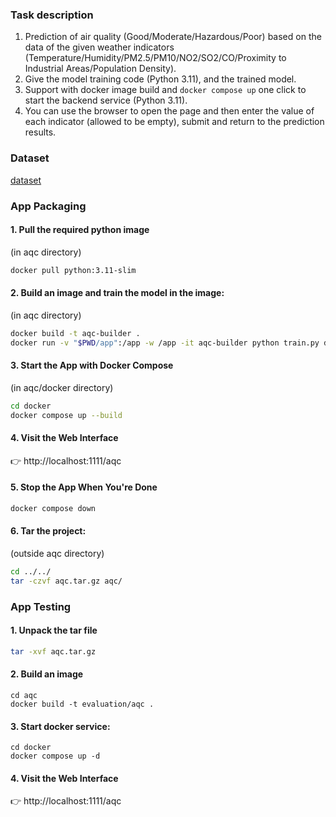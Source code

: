 ### Task description

1. Prediction of air quality (Good/Moderate/Hazardous/Poor) based on the data of the given weather indicators (Temperature/Humidity/PM2.5/PM10/NO2/SO2/CO/Proximity to Industrial Areas/Population Density).
2. Give the model training code (Python 3.11), and the trained model.
3. Support with docker image build and `docker compose up` one click to start the backend service (Python 3.11).
4. You can use the browser to open the page and then enter the value of each indicator (allowed to be empty), submit and return to the prediction results.

### Dataset

[dataset](./updated_pollution_dataset.csv)

### App Packaging

#### 1. Pull the required python image
(in aqc directory)
```bash
docker pull python:3.11-slim
```

#### 2. Build an image and train the model in the image:
(in aqc directory)
```bash
docker build -t aqc-builder .
docker run -v "$PWD/app":/app -w /app -it aqc-builder python train.py dataset.csv
```

#### 3. Start the App with Docker Compose
(in aqc/docker directory)
```bash
cd docker
docker compose up --build
```

#### 4. Visit the Web Interface

👉 http://localhost:1111/aqc

#### 5. Stop the App When You're Done

```bash
docker compose down
```
#### 6. Tar the project:
(outside aqc directory)
```bash
cd ../../
tar -czvf aqc.tar.gz aqc/
```

### App Testing

#### 1. Unpack the tar file

```bash
tar -xvf aqc.tar.gz
```

#### 2. Build an image

```shell
cd aqc
docker build -t evaluation/aqc .
```

#### 3. Start docker service:

```shell
cd docker
docker compose up -d
```
#### 4. Visit the Web Interface

👉 http://localhost:1111/aqc
